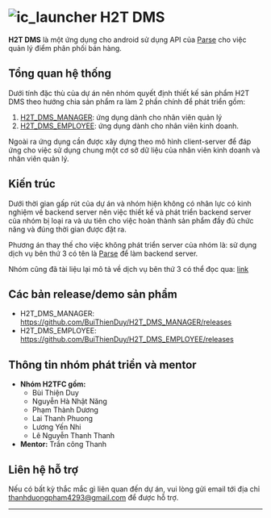 ![ic_launcher](https://cloud.githubusercontent.com/assets/11812919/7166809/6e1fb004-e3da-11e4-9f92-83c4587eb777.png)
H2T DMS
=============

**H2T DMS** là một ứng dụng cho android sử dụng API của [Parse](https://parse.com/) cho việc quản lý điểm phân phối bán hàng.

## Tổng quan hệ thống


Dưới tính đặc thù của dự án nên nhóm quyết định thiết kế sản phẩm H2T DMS theo hướng chia sản phẩm ra làm 2 phần chính để phát triển gồm:
 1. [H2T_DMS_MANAGER](https://github.com/BuiThienDuy/H2T_DMS_MANAGER/): ứng dụng dành cho nhân viên quản lý
 2. [H2T_DMS_EMPLOYEE](https://github.com/BuiThienDuy/H2T_DMS_EMPLOYEE/): ứng dụng dành cho nhân viên kinh doanh.

Ngoài ra ứng dụng cần được xây dựng theo mô hình client-server để đáp ứng cho việc sử dụng chung một cơ sở dữ liệu của nhân viên kinh doanh và nhân viên quản lý.

## Kiến trúc
Dưới thời gian gấp rút của dự án và nhóm hiện không có nhân lực có kinh nghiệm về backend server nên việc thiết kế và phát triển backend server của nhóm bị loại ra và ưu tiên cho việc hoàn thành sản phẩm đầy đủ chức năng và đúng thời gian được đặt ra.

Phương án thay thế cho việc không phát triển server của nhóm là: sử dụng dịch vụ bên thứ 3 có tên là [Parse](https://parse.com/) để làm backend server.

Nhóm cũng đã tài liệu lại mô tả về dịch vụ bên thứ 3 có thể đọc qua: [link](https://google.com)

## Các bản release/demo sản phẩm
* H2T_DMS_MANAGER:  https://github.com/BuiThienDuy/H2T_DMS_MANAGER/releases
* H2T_DMS_EMPLOYEE: https://github.com/BuiThienDuy/H2T_DMS_EMPLOYEE/releases

## Thông tin nhóm phát triển và mentor
* **Nhóm H2TFC gồm:**
 	* Bùi Thiện Duy
	* Nguyễn Hà Nhật Năng
	* Phạm Thành Dương
	* Lai Thanh Phuong
	* Lương Yến Nhi
	* Lê Nguyễn Thanh Thanh
* **Mentor:** Trần công Thanh

## Liên hệ hỗ trợ
Nếu có bất kỳ thắc mắc gì liên quan đến dự án, vui lòng gửi email tới địa chỉ thanhduongpham4293@gmail.com để được hỗ trợ.

----
